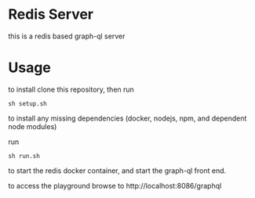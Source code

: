 # Redis Server
this is a redis based graph-ql server

# Usage
to install clone this repository, then run

```sh setup.sh```

to install any missing dependencies (docker, nodejs, npm, and dependent node modules)

run

```sh run.sh```

to start the redis docker container, and start the graph-ql front end.  

to access the playground browse to http://localhost:8086/graphql
